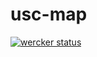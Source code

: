 usc-map
=======
[![wercker status](https://app.wercker.com/status/b09ba05f4edf0ee81e9addfc4b27af71/m/ "wercker status")](https://app.wercker.com/project/bykey/b09ba05f4edf0ee81e9addfc4b27af71)